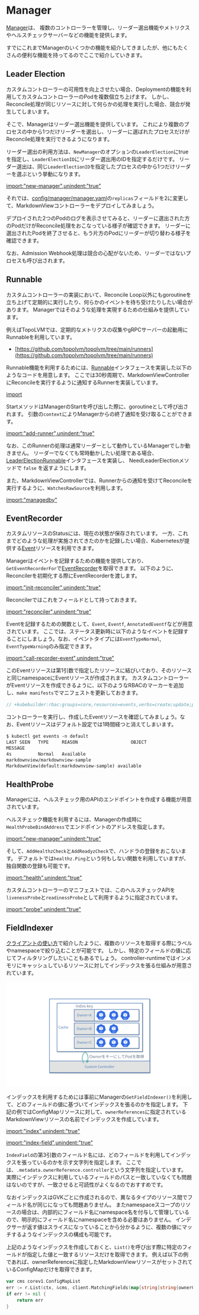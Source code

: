 # Manager

[Manager](https://pkg.go.dev/sigs.k8s.io/controller-runtime/pkg/manager?tab=doc#Manager)は、
複数のコントローラーを管理し、リーダー選出機能やメトリクスやヘルスチェックサーバーなどの機能を提供します。

すでにこれまでManagerのいくつかの機能を紹介してきましたが、他にもたくさんの便利な機能を持ってるのでここで紹介していきます。

## Leader Election

カスタムコントローラーの可用性を向上させたい場合、Deploymentの機能を利用してカスタムコントローラーのPodを複数個立ち上げます。
しかし、Reconcile処理が同じリソースに対して何らかの処理を実行した場合、競合が発生してしまいます。

そこで、Managerはリーダー選出機能を提供しています。
これにより複数のプロセスの中から1つだけリーダーを選出し、リーダーに選ばれたプロセスだけがReconcile処理を実行できるようになります。

リーダー選出の利用方法は、`NewManager`のオプションの`LeaderElection`にtrueを指定し、`LeaderElectionID`にリーダー選出用のIDを指定するだけです。
リーダー選出は、同じ`LeaderElectionID`を指定したプロセスの中から1つだけリーダーを選ぶという挙動になります。

[import:"new-manager",unindent:"true"](../../codes/50_completed/cmd/main.go)

それでは、[config/manager/manager.yaml](../../codes/50_completed/config/manager/manager.yaml)の`replicas`フィールドを2に変更して、MarkdownViewコントローラーをデプロイしてみましょう。

デプロイされた2つのPodのログを表示させてみると、リーダーに選出された方のPodだけがReconcile処理をおこなっている様子が確認できます。
リーダーに選出されたPodを終了させると、もう片方のPodにリーダーが切り替わる様子を確認できます。

なお、Admission Webhook処理は競合の心配がないため、リーダーではないプロセスも呼び出されます。

## Runnable

カスタムコントローラーの実装において、Reconcile Loop以外にもgoroutineを立ち上げて定期的に実行したり、何らかのイベントを待ち受けたりしたい場合があります。
Managerではそのような処理を実現するための仕組みを提供しています。

例えばTopoLVMでは、定期的なメトリクスの収集やgRPCサーバーの起動用にRunnableを利用しています。

- [https://github.com/topolvm/topolvm/tree/main/runners](https://github.com/topolvm/topolvm/tree/main/runners)

Runnable機能を利用するためには、[Runnable](https://pkg.go.dev/sigs.k8s.io/controller-runtime/pkg/manager?tab=doc#Runnable)インタフェースを実装した以下のようなコードを用意します。
ここでは30秒周期で、MarkdownViewControllerにReconcileを実行するように通知するRunnerを実装しています。

[import](../../codes/50_completed/internal/controller/runner.go)

StartメソッドはManagerのStartを呼び出した際に、goroutineとして呼び出されます。
引数の`context`によりManagerからの終了通知を受け取ることができます。

[import:"add-runner",unindent:"true"](../../codes/50_completed/cmd/main.go)

なお、このRunnerの処理は通常リーダーとして動作しているManagerでしか動きません。
リーダーでなくても常時動かしたい処理である場合、[LeaderElectionRunnable](https://pkg.go.dev/sigs.k8s.io/controller-runtime/pkg/manager?tab=doc#LeaderElectionRunnable)インタフェースを実装し、
NeedLeaderElectionメソッドで `false` を返すようにします。

また、MarkdownViewControllerでは、Runnerからの通知を受けてReconcileを実行するように、`WatchesRawSource`を利用します。

[import:"managedby"](../../codes/50_completed/internal/controller/markdownview_controller.go)

## EventRecorder

カスタムリソースのStatusには、現在の状態が保存されています。
一方、これまでどのような処理が実施されてきたのかを記録したい場合、Kubernetesが提供する[Event](https://pkg.go.dev/k8s.io/api/core/v1?tab=doc#Event)リソースを利用できます。

Managerはイベントを記録するための機能を提供しており、`GetEventRecorderFor`で[EventRecorder](https://pkg.go.dev/k8s.io/client-go/tools/record?tab=doc#EventRecorder)を取得できます。
以下のように、Reconcilerを初期化する際にEventRecorderを渡します。

[import:"init-reconciler",unindent:"true"](../../codes/50_completed/cmd/main.go)

Reconcilerではこれをフィールドとして持っておきます。

[import:"reconciler",unindent:"true"](../../codes/50_completed/internal/controller/markdownview_controller.go)

Eventを記録するための関数として、`Event`, `Eventf`, `AnnotatedEventf`などが用意されています。
ここでは、ステータス更新時に以下のようなイベントを記録することにしましょう。なお、イベントタイプには`EventTypeNormal`, `EventTypeWarning`のみ指定できます。

[import:"call-recorder-event",unindent:"true"](../../codes/50_completed/internal/controller/markdownview_controller.go)

このEventリソースは第1引数で指定したリソースに結びいており、そのリソースと同じnamespaceにEventリソースが作成されます。
カスタムコントローラーがEventリソースを作成できるように、以下のようなRBACのマーカーを追加し、`make manifests`でマニフェストを更新しておきます。

```go
// +kubebuilder:rbac:groups=core,resources=events,verbs=create;update;patch
```

コントローラーを実行し、作成したEventリソースを確認してみましょう。なお、Eventリソースはデフォルト設定では1時間経つと消えてしまいます。

```
$ kubectl get events -n default
LAST SEEN   TYPE     REASON                    OBJECT                                             MESSAGE
4s          Normal   Available                 markdownview/markdownview-sample                   MarkdownView(default:markdownview-sample) available
```

## HealthProbe

Managerには、ヘルスチェック用のAPIのエンドポイントを作成する機能が用意されています。

ヘルスチェック機能を利用するには、Managerの作成時に`HealthProbeBindAddress`でエンドポイントのアドレスを指定します。

[import:"new-manager",unindent:"true"](../../codes/50_completed/cmd/main.go)

そして、`AddHealthzCheck`と`AddReadyzCheck`で、ハンドラの登録をおこないます。
デフォルトでは`healthz.Ping`という何もしない関数を利用していますが、独自関数の登録も可能です。

[import:"health",unindent:"true"](../../codes/50_completed/cmd/main.go)

カスタムコントローラーのマニフェストでは、このヘルスチェックAPIを`livenessProbe`と`readinessProbe`として利用するように指定されています。

[import:"probe",unindent:"true"](../../codes/50_completed/config/manager/manager.yaml)

## FieldIndexer

[クライアントの使い方](./client.md)で紹介したように、複数のリソースを取得する際にラベルやnamespaceで絞り込むことが可能です。
しかし、特定のフィールドの値に応じてフィルタリングしたいこともあるでしょう。
controller-runtimeではインメモリにキャッシュしているリソースに対してインデックスを張る仕組みが用意されています。

![index](./img/index.png)

インデックスを利用するためには事前にManagerの`GetFieldIndexer()`を利用して、どのフィールドの値に基づいてインデックスを張るのかを指定します。
下記の例ではConfigMapリソースに対して、`ownerReferences`に指定されているMarkdownViewリソースの名前でインデックスを作成しています。

[import:"index",unindent:"true"](../../codes/50_completed/internal/controller/markdownview_controller.go)

[import:"index-field",unindent:"true"](../../codes/50_completed/internal/controller/markdownview_controller.go)

`IndexField`の第3引数のフィールド名には、どのフィールドを利用してインデックスを張っているのかを示す文字列を指定します。
ここでは、`.metadata.ownerReference.controller`という文字列を指定しています。
実際にインデックスに利用しているフィールドのパスと一致していなくても問題はないのですが、一致させると可読性がよくなるのでおすすめです。

なおインデックスはGVKごとに作成されるので、異なるタイプのリソース間でフィールド名が同じになっても問題ありません。
またnamespaceスコープのリソースの場合は、内部的にフィールド名にnamespace名を付与して管理しているので、明示的にフィールド名にnamespaceを含める必要はありません。
インデクサーが返す値はスライスになっていることから分かるように、複数の値にマッチするようなインデックスの構成も可能です。

上記のようなインデックスを作成しておくと、`List()`を呼び出す際に特定のフィールドが指定した値と一致するリソースだけを取得できます。
例えば以下の例であれば、ownerReferenceに指定したMarkdownViewリソースがセットされているConfigMapだけを取得できます。

```go
var cms corev1.ConfigMapList
err := r.List(ctx, &cms, client.MatchingFields(map[string]string{ownerControllerField: mdView.Name}))
if err != nil {
    return err
}
```


